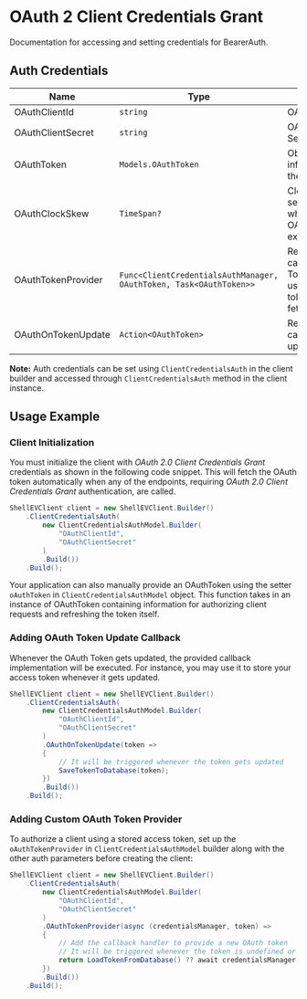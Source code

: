 
# OAuth 2 Client Credentials Grant



Documentation for accessing and setting credentials for BearerAuth.

## Auth Credentials

| Name | Type | Description | Setter | Getter |
|  --- | --- | --- | --- | --- |
| OAuthClientId | `string` | OAuth 2 Client ID | `OAuthClientId` | `OAuthClientId` |
| OAuthClientSecret | `string` | OAuth 2 Client Secret | `OAuthClientSecret` | `OAuthClientSecret` |
| OAuthToken | `Models.OAuthToken` | Object for storing information about the OAuth token | `OAuthToken` | `OAuthToken` |
| OAuthClockSkew | `TimeSpan?` | Clock skew time in seconds applied while checking the OAuth Token expiry. | `OAuthClockSkew` | `OAuthClockSkew` |
| OAuthTokenProvider | `Func<ClientCredentialsAuthManager, OAuthToken, Task<OAuthToken>>` | Registers a callback for oAuth Token Provider used for automatic token fetching/refreshing. | `OAuthTokenProvider` | `OAuthTokenProvider` |
| OAuthOnTokenUpdate | `Action<OAuthToken>` | Registers a callback for token update event. | `OAuthOnTokenUpdate` | `OAuthOnTokenUpdate` |



**Note:** Auth credentials can be set using `ClientCredentialsAuth` in the client builder and accessed through `ClientCredentialsAuth` method in the client instance.

## Usage Example

### Client Initialization

You must initialize the client with *OAuth 2.0 Client Credentials Grant* credentials as shown in the following code snippet. This will fetch the OAuth token automatically when any of the endpoints, requiring *OAuth 2.0 Client Credentials Grant* authentication, are called.

```csharp
ShellEVClient client = new ShellEVClient.Builder()
    .ClientCredentialsAuth(
        new ClientCredentialsAuthModel.Builder(
            "OAuthClientId",
            "OAuthClientSecret"
        )
        .Build())
    .Build();
```



Your application can also manually provide an OAuthToken using the setter `oAuthToken` in `ClientCredentialsAuthModel` object. This function takes in an instance of OAuthToken containing information for authorizing client requests and refreshing the token itself.

### Adding OAuth Token Update Callback

Whenever the OAuth Token gets updated, the provided callback implementation will be executed. For instance, you may use it to store your access token whenever it gets updated.

```csharp
ShellEVClient client = new ShellEVClient.Builder()
    .ClientCredentialsAuth(
        new ClientCredentialsAuthModel.Builder(
            "OAuthClientId",
            "OAuthClientSecret"
        )
        .OAuthOnTokenUpdate(token => 
        {
            // It will be triggered whenever the token gets updated
            SaveTokenToDatabase(token);
        })
        .Build())
    .Build();
```

### Adding Custom OAuth Token Provider

To authorize a client using a stored access token, set up the `oAuthTokenProvider` in `ClientCredentialsAuthModel` builder along with the other auth parameters before creating the client:

```csharp
ShellEVClient client = new ShellEVClient.Builder()
    .ClientCredentialsAuth(
        new ClientCredentialsAuthModel.Builder(
            "OAuthClientId",
            "OAuthClientSecret"
        )
        .OAuthTokenProvider(async (credentialsManager, token) =>
        {
            // Add the callback handler to provide a new OAuth token
            // It will be triggered whenever the token is undefined or expired
            return LoadTokenFromDatabase() ?? await credentialsManager.FetchTokenAsync();
        })
        .Build())
    .Build();
```


